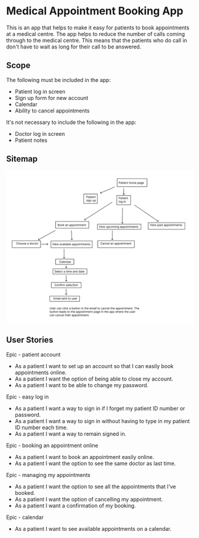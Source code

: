 # Medical Appointment Booking App

This is an app that helps to make it easy for patients to book appointments at
a medical centre. The app helps to reduce the number of calls coming through to
the medical centre. This means that the patients who do call in don't have to
wait as long for their call to be answered.

## Scope

The following must be included in the app:

- Patient log in screen
- Sign up form for new account
- Calendar
- Ability to cancel appointments

It's not necessary to include the following in the app:

- Doctor log in screen
- Patient notes

## Sitemap

![Sitemap](images/map.png)

## User Stories

Epic - patient account

- As a patient I want to set up an account so that I can easily book appointments online.
- As a patient I want the option of being able to close my account.
- As a patient I want to be able to change my password.
  
Epic - easy log in

- As a patient I want a way to sign in if I forget my patient ID number or password.
- As a patient I want a way to sign in without having to type in my patient ID number each time.
- As a patient I want a way to remain signed in.

Epic - booking an appointment online

- As a patient I want to book an appointment easily online.
- As a patient I want the option to see the same doctor as last time.

Epic - managing my appointments

- As a patient I want the option to see all the appointments that I've booked.
- As a patient I want the option of cancelling my appointment.
- As a patient I want a confirmation of my booking.

Epic - calendar

- As a patient I want to see available appointments on a calendar.



